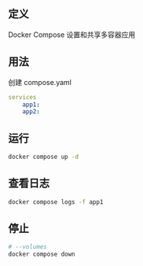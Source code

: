 ## 定义

Docker Compose 设置和共享多容器应用
## 用法

创建 compose.yaml

```yaml
services
	app1:
	app2:
```
## 运行

```sh
docker compose up -d
```
## 查看日志

```sh
docker compose logs -f app1
```
## 停止

```sh
# --volumes
docker compose down
```